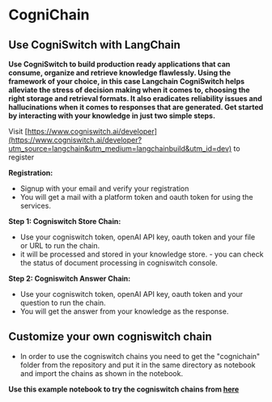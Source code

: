 # CogniChain
## Use CogniSwitch with LangChain

**Use CogniSwitch to build production ready applications that can consume, organize and retrieve knowledge flawlessly. Using the framework of your choice, in this case Langchain CogniSwitch helps alleviate the stress of decision making when it comes to, choosing the right storage and retrieval formats. It also eradicates reliability issues and hallucinations when it comes to responses that are generated. Get started by interacting with your knowledge in just two simple steps.**

Visit [https://www.cogniswitch.ai/developer](https://www.cogniswitch.ai/developer?utm_source=langchain&utm_medium=langchainbuild&utm_id=dev) to register

**Registration:** 
- Signup with your email and verify your registration 
- You will get a mail with a platform token and oauth token for using the services.

**Step 1: Cogniswitch Store Chain:** 
- Use your cogniswitch token, openAI API key, oauth token and your file or URL to run the chain.  
- it will be processed and stored in your knowledge store.  - you can check the status of document processing in cogniswitch console. 

**Step 2: Cogniswitch Answer Chain:**
- Use your cogniswitch token, openAI API key, oauth token and your question to run the chain.  
- You will get the answer from your knowledge as the response. 

## Customize your own cogniswitch chain

- In order to use the cogniswitch chains you need to get the "cognichain" folder from the repository and put it in the same directory as notebook and import the chains as shown in the notebook.

**Use this example notebook to try the cogniswitch chains from [here](https://github.com/CogniSwitch/CogniChain/blob/main/notebooks/cogniswitch_chains.ipynb)**
